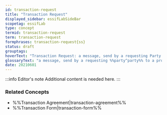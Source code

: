 ```yaml
---
id: transaction-request
title: "Transaction Request"
displayed_sidebar: essifLabSideBar
scopetag: essifLab
type: concept
termid: transaction-request
term: transaction-request
formphrases: transaction-request{ss}
status: draft
grouptags:
hoverText: "Transaction Request: a message, send by a requesting Party to a providing Party, that initiates the negotiation of a new Transaction Agreement between these Parties for the provisioning of a specific product or service."
glossaryText: "a message, send by a requesting %%party^party%% to a providing %%party^party%%, that initiates the negotiation of a new %%transaction agreement^transaction-agreement%% between these %%parties^party%% for the provisioning of a specific product or service."
date: 20210601
---
```


:::info Editor's note
Additional content is needed here.
:::

### Related Concepts
- %%Transaction Agreement|transaction-agreement%%
- %%Transaction Form|transaction-form%%